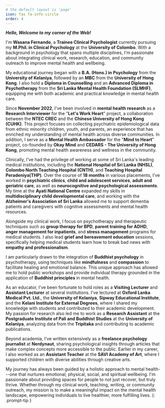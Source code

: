 ```yaml
---
# the default layout is 'page'
icon: fas fa-info-circle
order: 4
---
```


***Hello, Welcome to my corner of the Web!***

I'm **Wasana Fernando**, a **Trainee Clinical Psychologist** currently pursuing my **M.Phil. in Clinical Psychology** at the **University of Colombo**. With a background in psychology that spans multiple disciplines, I'm passionate about integrating clinical work, research, education, and community outreach to improve mental health and wellbeing.

My educational journey began with a **B.A. (Hons.) in Psychology** from the **University of Kelaniya**, followed by an **MBC** from the **University of Hong Kong**. I also hold a **Diploma in Counselling** and an **Advanced Diploma in Psychotherapy** from the **Sri Lanka Mental Health Foundation (SLMHF)**, equipping me with both academic and practical knowledge in mental health care.

Since **November 2022**, I've been involved in **mental health research** as a **Research Interviewer** for the "**Let's Work Heart**" project, a collaboration between the **NTEC CREC** and the **Chinese University of Hong Kong (CUHK)**. This project focuses on collecting psychiatric epidemiological data from ethnic minority children, youth, and parents, an experience that has enriched my understanding of mental health across diverse communities. In addition, I serve as a **Mental Health Ambassador** for the "**Mind to Heart**" project, co-founded by **Okay Mind** and **CEDARS - The University of Hong Kong**, promoting mental health awareness and wellness in the community.

Clinically, I've had the privilege of working at some of Sri Lanka's leading medical institutions, including the **National Hospital of Sri Lanka (NHSL)**, **Colombo North Teaching Hospital (CNTH)**, and **Teaching Hospital Peradeniya(THP)**. Over the course of **18 months** in various placements, I've worked in **psychiatric clinics**, **child and adolescent services**, **adult and geriatric care**, as well as **neurocognitive and psychological assessments**. My time at the **Ayati National Centre** expanded my skills in **multidisciplinary child developmental care**, and working with the **Alzheimer's Association of Sri Lanka** allowed me to support dementia patients and caregivers with cognitive assessments and mental health resources.

Alongside my clinical work, I focus on psychotherapy and therapeutic techniques such as **group therapy for BPD**, **parent training for ADHD**, **anger management for inpatients**, and **stress management** programs for medical students. I also lead **grief and bereavement education** sessions, specifically helping medical students learn how to break bad news with **empathy and professionalism**.

I am particularly drawn to the integration of **Buddhist psychology** in psychotherapy, using techniques like **mindfulness** and **compassion** to facilitate healing and emotional balance. This unique approach has allowed me to hold public workshops and provide individual therapy grounded in the application of **Buddhist principles** in mental health.

As an educator, I've been fortunate to hold roles as a **Visiting Lecturer** and **Assistant Lecturer** at several institutions. I've lectured at **Oxford Lanka Medical Pvt. Ltd.**, the **University of Kelaniya**, **Sipway Educational Institute**, and the **Kelani Institute for External Degrees**, where I shared my knowledge with students and contributed to their academic development. My passion for research also led me to work as a **Research Assistant** at the **Postgraduate Institute of Pali and Buddhist Studies** at the **University of Kelaniya**, analyzing data from the **Tripitaka** and contributing to academic publications.

Beyond academia, I've written extensively as a **freelance psychology journalist** at **Nerdynaut**, sharing psychological insights through articles that make complex concepts more accessible to the public. Earlier in my career, I also worked as an **Assistant Teacher** at the **SAVI Academy of Art**, where I supported children with diverse abilities through creative arts.

My journey has always been guided by a holistic approach to mental health---one that nurtures emotional, physical, social, and spiritual wellbeing. I'm passionate about providing spaces for people to not just recover, but truly thrive. Whether through my clinical work, teaching, writing, or community outreach, my mission is to make a meaningful impact on the mental health landscape, empowering individuals to live healthier, more fulfilling lives.
{: .prompt-tip }
